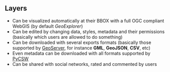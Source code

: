 ## Layers

- Can be visualized automatically at their BBOX with a full OGC compliant WebGIS (by default *GeoExplorer*)
- Can be edited by changing data, styles, metadata and their permissions (basically which users are allowed to do something)
- Can be downloaded with several exports formats (basically those supported by [GeoServer](http://geoserver.org), for instance **GML**, **GeoJSON**, **CSV**, etc)
- Even metadata can be downloaded with all formats supported by [PyCSW](http://pycsw.org)
- Can be shared with social networks, rated and commented by users
